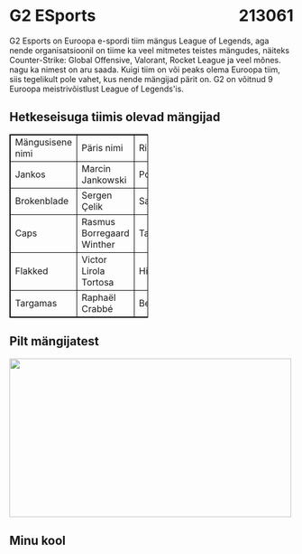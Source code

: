 <html>
<head>
</head>
<body>

<h1 style="text-align:left;">
    G2 ESports
    <span style="float:right;">
        213061
    </span>
</h1>
<p>G2 Esports on Euroopa e-spordi tiim mängus League of Legends, aga nende organisatsioonil on tiime ka veel mitmetes teistes mängudes, näiteks Counter-Strike: Global Offensive, Valorant, Rocket League ja veel mõnes. nagu ka nimest on aru saada. Kuigi tiim on või peaks olema Euroopa tiim, siis tegelikult pole vahet, kus nende mängijad pärit on. G2 on võitnud 9 Euroopa meistrivõistlust League of Legends'is.</p>
<style>
table, th, td {
  border:1px solid black;
}
</style>
<body>

<h2>Hetkeseisuga tiimis olevad mängijad</h2>

<table style="width:48.8%">
  <tr>
    <td>Mängusisene nimi</td>
    <td>Päris nimi</td>
    <td>Riik</td>
  </tr>
    <tr>
    <td>Jankos</td>
    <td>Marcin Jankowski</td>
    <td>Poola</td>
  </tr>
      <tr>
    <td>Brokenblade</td>
    <td>Sergen Çelik</td>
    <td>Saksamaa</td>
  </tr>
  <tr>
    <td>Caps</td>
    <td>Rasmus Borregaard Winther</td>
    <td>Taani</td>
  </tr>
    <tr>
    <td>Flakked</td>
    <td>Victor Lirola Tortosa</td>
    <td>Hispaania</td>
  </tr>
      <tr>
    <td>Targamas</td>
    <td>Raphaël Crabbé</td>
    <td>Belgia</td>
  </tr>
</table>
<h2> Pilt mängijatest</h2>
<img src="https://d1ki6hjeuoplax.cloudfront.net/images/_headerImage/7390634/G2-2022-Roster.webp"
width="500" height="281">
<h2>Minu kool</h2>
<a href="https://taltech.ee/"> </a>
</body>
